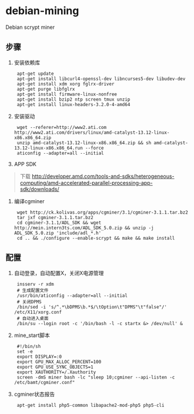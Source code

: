 debian-mining
=============

Debian scrypt miner

步骤
----
1. 安装依赖库

        apt-get update
        apt-get install libcurl4-openssl-dev libncurses5-dev libudev-dev
        apt-get install xdm xorg fglrx-driver
        apt-get purge libfglrx
        apt-get install firmware-linux-nonfree
        apt-get install bzip2 ntp screen tmux unzip
        apt-get install linux-headers-3.2.0-4-amd64

1. 安装驱动

        wget --referer=http://www2.ati.com http://www2.ati.com/drivers/linux/amd-catalyst-13.12-linux-x86.x86_64.zip
        unzip amd-catalyst-13.12-linux-x86.x86_64.zip && sh amd-catalyst-13.12-linux-x86.x86_64.run --force
        aticonfig --adapter=all --initial
        
1. APP SDK
> 下载 http://developer.amd.com/tools-and-sdks/heterogeneous-computing/amd-accelerated-parallel-processing-app-sdk/downloads/

1. 编译cgminer

        wget http://ck.kolivas.org/apps/cgminer/3.1/cgminer-3.1.1.tar.bz2
        tar jxf cgminer-3.1.1.tar.bz2
        cd cgminer-3.1.1/ADL_SDK && wget http://mein.intern3ts.com/ADL_SDK_5.0.zip && unzip -j ADL_SDK_5.0.zip 'include/adl_*.h'
        cd .. && ./configure --enable-scrypt && make && make install
        
配置
----
1. 自动登录，自动配置X，关闭X电源管理

        insserv -r xdm
        # 生成配置文件
        /usr/bin/aticonfig --adapter=all --initial
        # 关闭DPMS
        /bin/sed -i 's/^.*\bDPMS\b.*$/\tOption\t"DPMS"\t"false"/' /etc/X11/xorg.conf
        # 自动进入桌面
        /bin/su --login root -c '/bin/bash -l -c startx &> /dev/null' &
        
1. mine_start脚本

        #!/bin/sh
        set -e
        export DISPLAY=:0
        export GPU_MAX_ALLOC_PERCENT=100
        export GPU_USE_SYNC_OBJECTS=1
        export XAUTHORITY=/.Xauthority
        screen -dmS miner bash -lc "sleep 10;cgminer --api-listen -c /etc/bamt/cgminer.conf"

1. cgminer状态报告

        apt-get install php5-common libapache2-mod-php5 php5-cli
